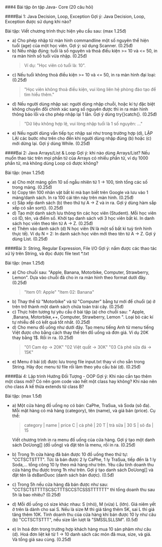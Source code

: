 ###4 Bài tập ôn tập Java- Core (20 câu hỏi)


####Bai 1: Java Decision, Loop, Exception
Gợi ý: Java Decision, Loop, Exception được sử dụng khi nào?

Bài tập: Viết chương trình thực hiện yêu cầu sau: (max 1.25đ)
* a) Cho phép nhập từ màn hình commandline một số nguyên thể hiện tuổi (age) của một học viên. Gợi ý: sử dụng Scanner. (0.25đ)
* b) Nếu nhập đúng: tuổi là số nguyên và thoả điều kiện >= 10 và <= 50, in ra màn hình số tuổi vừa nhập. (0.25đ)
  > Ví dụ: "Học viên có tuổi là: 10". 
* c) Nếu tuổi không thoả điều kiện >= 10 và <= 50, in ra màn hình đại loại: (0.25đ)
  > "Học viên không thoả điều kiện, vui lòng liên hệ phòng đào tạo để tìm hiểu thêm." 
* d) Nếu người dùng nhập sai: người dùng nhập chuỗi, hoặc kí tự đặc biệt không chuyển đổi chính xác sang số nguyên được thì in ra màn hình thông báo lỗi và cho phép nhập lại 1 lần. Gợi ý dùng try{}catch{}. (0.25đ)
  > "Dữ liệu không hợp lệ, vui lòng nhập tuổi là 1 số nguyên: ..."
* e) Nếu người dùng vẫn tiếp tục nhập sai như trong trường hợp (d), LẶP LẠI các bước như trên cho đến khi người dùng nhập đúng (b) hoặc (c) mới dừng lại. Gợi ý dùng While. (0.25đ)


####Bai 2: Java Arrays/List & Loop
Gợi ý: khi nào dùng Arrays/List? Nếu muốn thao tác trên mọi phần tử của Arrays có nhiều phần tử, ví dụ 1000 phần tử, mà không dùng Loop có được không?

Bài tập: (max 1.25đ)
* a) Cho một mảng gồm 10 số ngẫu nhiên từ 1 -> 100, tính tổng các số trong mảng. (0.25đ)
* b) Copy tên 100 nhân vật bất kì mà bạn biết trên Google và lưu vào 1 mảng/danh sách. In ra 100 cái tên này trên màn hình. (0.25đ)
* c) Săp xếp danh sách (b) theo thứ tự A -> Z và in ra. Gợi ý dùng hàm sắp xếp có sẵn sort(). (0.25đ)
* d) Tạo một danh sách lưu thông tin các học viên (Student). Mỗi học viên có ID, tên, và điểm số. Khởi tạo danh sách với 3 học viên bất kì. In danh sách học viên theo tên từ A -> Z. (0.25đ)
* e) Thêm vào danh sách (d) N học viên (N là một số bất kì tuỳ tình hình thực tế). Ví dụ N = 2: In danh sách học viên mới theo tên từ A -> Z. Gợi ý dùng List. (0.25đ)


####Bài 3: String, Regular Expression, File I/O
Gợi ý: nắm được các thao tác xử lý trên String, và đọc được file text *.txt

Bài tập: (max 1.25đ)
* a) Cho chuỗi sau: "Apple, Banana, Motorbike, Computer, Strawberry, Lemon". Dựa vào chuỗi đã cho in ra màn hình theo format dưới đây. (0.25đ)
  > "Item 01: Apple"
  > "Item 02: Banana"
* b) Thay thế từ "Motorbike" và từ "Computer" bằng tư mới để chuổi (a) ở trên trở thành một danh sách chứa toàn trái cây. (0.25đ)
* c) Thực hiện tương tự yêu cầu ở bài tập (a) cho chuỗi sau: "   Apple, ,Banana, Motorbike,++, Computer, Strawberry, Lemon ". Loại bỏ các kí tự nhiễu để có kết quả tốt nhất. (0.25đ)
* d) Cho menu đồ uống như dưới đây. Tạo menu tiếng Anh từ menu tiếng Việt được cho bằng cách thay thế tên đồ uống và đơn giá. Ví dụ 20K thay bằng 1$. Rồi in ra. (0.25đ)
  > "01 Cam ép           -> 20K"
  > "02 Việt quất        -> 30K"
  > "03 Cà phê sữa đá    -> 15K"
* e) Menu ở bài (d) được lưu trong file input.txt thay vì cho sẵn trong String. Hãy đọc menu từ file rồi làm theo yêu cầu bài (d). (0.25đ)
  

####Bài 4: Lập trình Hướng Đối Tượng - OOP
Gợi ý: Khi nào cần tạo thêm một class mới? Có nên gom code vào hết một class hay không? Khi nào nên cho class A kế thừa extends từ class B?

Bài tập: (max 1.5đ)
* a) Một cửa hàng đồ uống nọ có bán: CaPhe, TraSua, và Soda (sô đa). Mỗi mặt hàng có mã hàng (category), tên (name), và giá bán (price). Cụ thể:
  > category   | name     | price
  > C          | cà phê   | 20
  > T          | trà sữa  | 30
  > S          | sô đa    | 15
      
    Viết chương trình in ra menu đồ uống của cửa hàng. Gợi ý tạo một danh sách DoUong[] (đồ uống) và đặt tên là menu, rồi in ra. (0.25đ)

* b) Trong 1h cửa hàng đã bán được 10 đồ uống theo thứ tự: "CCTSCTSTTT". Tức là bán được 2 ly CaPhe, 1 ly TraSua, tiếp đến là 1 ly Soda,... tổng công 10 ly theo mã hàng như trên. Yêu cầu tính doanh thu cửa hàng thu được trong 1h như trên. Gợi ý tạo danh sách DoUong[] và đặt tên là dsBanDuoc (danh sách bán được). (0.5đ)
* c) Trong 5h nếu cửa hàng đã bán được như sau: "CCTSCTSTTTTSCSCTTTSCCSTCSSSTTTTTT" thì tổng doanh thu sau 5h là bao nhiêu? (0.25đ)
* d) Mỗi đồ uống có size khác nhau: S (nhỏ), M (vừa) L (lớn). Giá niêm yết ở trên là dành cho sai S. Nếu là size M thì giá tăng thêm 5K, sai L thì giá tăng thêm 10K. Tính doanh thu của cửa hàng khi bán được 10 ly như câu (b) "CCTSCTSTTT", nếu size lần lượt là "SMSSLSLLSM". (0.5đ)
* e) In hoá đơn trong trường hợp khách hàng mua 10 sản phâm như câu (d). Hoá đơn liệt kê từ 1 -> 10 danh sách các món đã mua, size, và giá. Và tổng giá sau cùng. (0.25đ)
